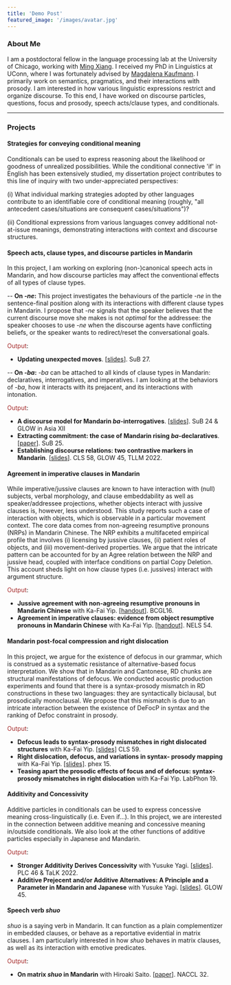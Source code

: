 ```yaml
---
title: 'Demo Post'
featured_image: '/images/avatar.jpg'
---
```


### About Me

I am a postdoctoral fellow in the language processing lab at the University of Chicago, working with [Ming Xiang](https://lucian.uchicago.edu/blogs/mingxiang/). I received my PhD in Linguistics at UConn, where I was fortunately advised by [Magdalena Kaufmann](https://magdalena-kaufmann.uconn.edu/). I primarily work on semantics, pragmatics, and their interactions with prosody. I am interested in how various linguistic expressions restrict and organize discourse. To this end, I have worked on discourse particles, questions, focus and prosody, speech acts/clause types, and conditionals.

---

### Projects

#### Strategies for conveying conditional meaning

Conditionals can be used to express reasoning about the likelihood or goodness of unrealized possibilities. While the conditional connective 'if' in English has been extensively studied, my dissertation project contributes to this line of inquiry with two under-appreciated perspectives:

(i) What individual marking strategies adopted by other languages contribute to an identifiable core of conditional meaning  (roughly, "all antecedent cases/situations are consequent cases/situations")?

(ii) Conditional expressions from various languages convey additional not-at-issue meanings, demonstrating interactions with context and discourse structures.

#### Speech acts, clause types, and discourse particles in Mandarin

In this project, I am working on exploring (non-)canonical speech acts in Mandarin, and how discourse particles may affect the conventional effects of all types of clause types.

-- **On *-ne*:** This project investigates the behaviours of the particle *-ne* in the sentence-final position along with its interactions with different clause types in Mandarin. I propose that *-ne* signals that the speaker believes that the current discourse move she makes is not *optimal* for the addressee: the speaker chooses to use *-ne* when the discourse agents have conflicting beliefs, or the speaker wants to redirect/reset the conversational goals.

<span style="color:Brown">Output</span>:

* **Updating unexpected moves**. [[slides](https://drive.google.com/file/d/1EiSpjRwFlxNxh150-9PXUCwQx34fjhq3/view?usp=sharing)]. SuB 27.

-- **On *-ba*:** *-ba* can be attached to all kinds of clause types in Mandarin: declaratives, interrogatives, and imperatives. I am looking at the behaviors of *-ba*, how it interacts with its prejacent, and its interactions with intonation.

<span style="color:Brown">Output</span>:

* **A discourse model for Mandarin *ba*-interrogatives**. \[[slides](https://drive.google.com/open?id=1FVLrZuB1UWb8gKZsTLl51EWy0KZ9eT0W)\]. SuB 24 & GLOW in Asia XII
* **Extracting commitment: the case of Mandarin rising *ba*-declaratives**. [[paper](https://drive.google.com/file/d/1-miLwqCstd5w8V_I-QjA3jxoVjCb0INp/view?usp=sharing)]. SuB 25.
* **Establishing discourse relations: two contrastive markers in Mandarin**. [[slides](https://drive.google.com/file/d/1VdqkscXZj5rjWuJlkzz_ykWFjc03P4c2/view?usp=sharing)]. CLS 58, GLOW 45, TLLM 2022.

#### Agreement in imperative clauses in Mandarin

While imperative/jussive clauses are known to have interaction with (null) subjects, verbal morphology, and clause embeddability as well as speaker/addressee projections, whether objects interact with jussive clauses is, however, less understood. This study reports such a case of interaction with objects, which is observable in a particular movement context. The core data comes from non-agreeing resumptive pronouns (NRPs) in Mandarin Chinese. The NRP exhibits a multifaceted empirical profile that involves (i) licensing by jussive clauses, (ii) patient roles of objects, and (iii) movement-derived properties. We argue that the intricate pattern can be accounted for by an Agree relation between the NRP and jussive head, coupled with interface conditions on partial Copy Deletion. This account sheds light on how clause types (i.e. jussives) interact with argument structure.

<span style="color:Brown">Output</span>:
* **Jussive agreement with non-agreeing resumptive pronouns in Mandarin Chinese** with Ka-Fai Yip. [[handout]](https://drive.google.com/file/d/1Wm1hHw6xy4Xt764juKBXdhJD64uzYZ0m/view?usp=drive_link). BCGL16.
* **Agreement in imperative clauses: evidence from object resumptive pronouns in Mandarin Chinese** with Ka-Fai Yip. [[handout]](https://drive.google.com/file/d/1LI8Zoa1XO5Phh3mWVPaXeCMoJ4zaSqLm/view?usp=sharing). NELS 54.

#### Mandarin post-focal compression and right dislocation

In this project, we argue for the existence of defocus in our grammar, which is construed as a systematic resistance of alternative-based focus interpretation. We show that in Mandarin and Cantonese, RD chunks are structural manifestations of defocus. We conducted acoustic production experiments and found that there is a syntax-prosody mismatch in RD constructions in these two languages: they are syntactically biclausal, but prosodically monoclausal. We propose that this mismatch is due to an intricate interaction between the existence of DeFocP in syntax and the ranking of Defoc constraint in prosody.

<span style="color:Brown">Output</span>:

* **Defocus leads to syntax-prosody mismatches in right dislocated structures** with Ka-Fai Yip. [[slides]](https://drive.google.com/file/d/1IW5sZdUx-TvVgbcI1us0q7tCV34zOBDe/view?usp=drive_link) CLS 59.
* **Right dislocation, defocus, and variations in syntax- prosody mapping** with Ka-Fai Yip. [[slides]](https://drive.google.com/file/d/1jI_p-ISSFVlGNH2RzKlTI08XxX68BOPK/view?usp=sharing). phex 15.
* **Teasing apart the prosodic effects of focus and of defocus: syntax-prosody mismatches in right dislocation** with Ka-Fai Yip. LabPhon 19.

#### Additivity and Concessivity

Additive particles in conditionals can be used to express concessive meaning cross-linguistically (i.e. Even if…). In this project, we are interested in the connection between additive meaning and concessive meaning in/outside conditionals. We also look at the other functions of additive particles especially in Japanese and Mandarin.

<span style="color:Brown">Output</span>:

* **Stronger Additivity Derives Concessivity** with Yusuke Yagi. [[slides](https://drive.google.com/file/d/1bRAhVIukYbgavSnfV0kiZ6PWKLQQprzs/view?usp=sharing)]. PLC 46 & TaLK 2022.
* **Additive Prejecent and/or Additive Alternatives: A Principle and a Parameter in Mandarin and Japanese** with Yusuke Yagi. [[slides](https://drive.google.com/file/d/1wOp23tDGXx7fyasy0I32kPAflgJ7-5s-/view?usp=sharing)]. GLOW 45.

#### Speech verb *shuo*

*shuo* is a saying verb in Mandarin. It can function as a plain complementizer in embedded clauses, or behave as a reportative evidential in matrix clauses. I am particularly interested in how *shuo* behaves in matrix clauses, as well as its interaction with emotive predicates.

<span style="color:Brown">Output</span>:

* **On matrix *shuo* in Mandarin** with Hiroaki Saito. [[paper](https://drive.google.com/file/d/1gcIVDTCM3hJLIh7_hPLg2XlZh7TG6DOo/view?usp=sharing)]. NACCL 32.
